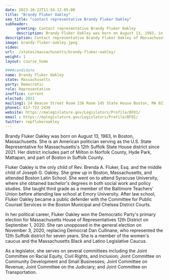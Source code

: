 ```yaml
---
date: 2023-10-22T11:54:12-05:00
title: "Brandy Fluker Oakley"
seo_title: "contact representative Brandy Fluker Oakley"
subheader:
     greeting: Contact representative Brandy Fluker Oakley
     description: Brandy Fluker Oakley was born on August 13, 1983, in Boston, Massachusetts. She is an American politician serving as the U.S. State Representative for Massachusetts's 12th Suffolk State House district since 2021.
description: Contact representative Brandy Fluker Oakley of Massachusetts. Contact information for Brandy Fluker Oakley includes email address, phone number, and mailing address.
image: brandy-fluker-oakley.jpeg
video:
url:  /states/massachusetts/brandy-fluker-oakley/
weight: 1
layout: course_home

####candidate
name: Brandy Fluker Oakley
state: Massachusetts
party: Democratic
role: Representative
inoffice: current
elected: 2021
mailing1: 24 Beacon Street Room 236 Room 145 State House Boston, MA 02133
phone1: 617-722-2430
website: https://malegislature.gov/Legislators/Profile/BFO1/
email : https://malegislature.gov/Legislators/Profile/BFO1/
twitter: repflukeroakley
---
```


Brandy Fluker Oakley was born on August 13, 1983, in Boston, Massachusetts. She is an American politician serving as the U.S. State Representative for Massachusetts's 12th Suffolk State House district since 2021. Her district includes part of Milton in Norfolk County, Hyde Park, Mattapan, and part of Boston in Suffolk County.

Fluker Oakley is the only child of Rev. Brenda A. Fluker, Esq. and the middle child of Joseph G. Oakley. She grew up in Boston, Massachusetts, and attended Boston Latin School. She went on to attend Syracuse University, where she obtained bachelor's degrees in both social work and policy studies. She taught third grade as a member of the Baltimore Teachers’ Union before attending law school at Emory University. After law school, Fluker Oakley became a public defender with the Committee for Public Counsel Services in the Boston Municipal and Chelsea District Courts.

In her political career, Fluker Oakley won the Democratic Party's primary election for Massachusetts House of Representatives 12th District on September 1, 2020. She ran unopposed in the general election on November 3, 2020, replacing Democrat Dan Cullinane, who represented the 12th Suffolk district for seven years. She is a member of the women's caucus and the Massachusetts Black and Latino Legislative Caucus.

As a legislator, she serves on several committees including the Joint Committee on Racial Equity, Civil Rights, and Inclusion; Joint Committee on Community Development and Small Businesses; Joint Committee on Revenue; Joint Committee on the Judiciary; and Joint Committee on Transportation.
